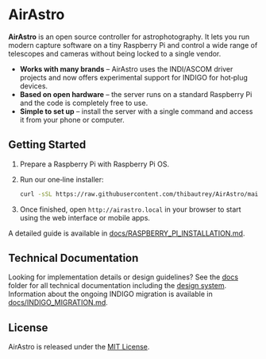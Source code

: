 # AirAstro

**AirAstro** is an open source controller for astrophotography. It lets you run modern capture software on a tiny Raspberry Pi and control a wide range of telescopes and cameras without being locked to a single vendor.

- **Works with many brands** – AirAstro uses the INDI/ASCOM driver projects and now offers experimental support for INDIGO for hot‑plug devices.
- **Based on open hardware** – the server runs on a standard Raspberry Pi and the code is completely free to use.
- **Simple to set up** – install the server with a single command and access it from your phone or computer.

## Getting Started

1. Prepare a Raspberry Pi with Raspberry Pi OS.
2. Run our one‑line installer:

   ```bash
   curl -sSL https://raw.githubusercontent.com/thibautrey/AirAstro/main/server/scripts/install-on-rpi.sh | bash
   ```
3. Once finished, open `http://airastro.local` in your browser to start using the web interface or mobile apps.

A detailed guide is available in [docs/RASPBERRY_PI_INSTALLATION.md](docs/RASPBERRY_PI_INSTALLATION.md).

## Technical Documentation

Looking for implementation details or design guidelines? See the [docs](docs/) folder for all technical documentation including the [design system](docs/DESIGN_SYSTEM.md). Information about the ongoing INDIGO migration is available in [docs/INDIGO_MIGRATION.md](docs/INDIGO_MIGRATION.md).

## License

AirAstro is released under the [MIT License](LICENSE).
